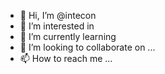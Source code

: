 - 👋 Hi, I’m @intecon
- 👀 I’m interested in 
- 🌱 I’m currently learning 
- 💞️ I’m looking to collaborate on ...
- 📫 How to reach me ...

<!---
intecon/intecon is a ✨ special ✨ repository because its `README.md` (this file) appears on your GitHub profile.
You can click the Preview link to take a look at your changes.
--->

